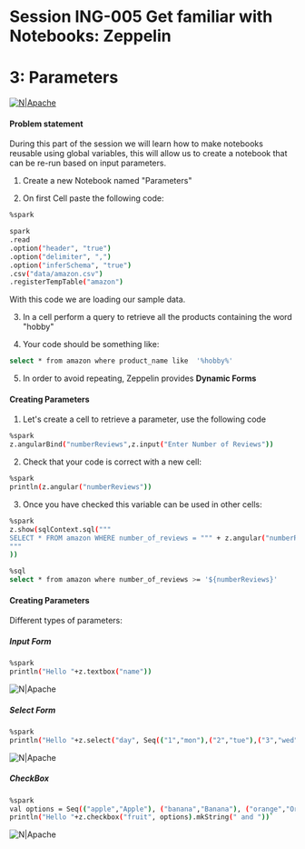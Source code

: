 # Session ING-005 Get familiar with Notebooks: Zeppelin
# 3: Parameters

[![N|Apache](https://www.nobleprog.es/sites/hitrahr/files/category_images/height100_scale/apache_zeppelin_training.png?t=0b7d8a8e)](https://zeppelin.apache.org/)

#### Problem statement

During this part of the session we will learn how to make notebooks reusable using global variables, this will allow us to create a notebook that can be re-run based on input parameters.

1) Create a new Notebook named "Parameters"

2) On first Cell paste the following code:

```bash
%spark 

spark
.read
.option("header", "true")
.option("delimiter", ",")
.option("inferSchema", "true")
.csv("data/amazon.csv")
.registerTempTable("amazon")
```

With this code we are loading our sample data.

3) In a cell perform a query to retrieve all the products containing the word "hobby"

4) Your code should be something like:

```bash
select * from amazon where product_name like  '%hobby%'
```
5) In order to avoid repeating, Zeppelin provides **Dynamic Forms**

#### Creating Parameters

1) Let's create a cell to retrieve a parameter, use the following code

```bash
%spark
z.angularBind("numberReviews",z.input("Enter Number of Reviews"))
```
 2) Check that your code is correct with a new cell:
```bash
%spark
println(z.angular("numberReviews"))
```
3) Once you have checked this variable can be used in other cells:
```bash
%spark
z.show(sqlContext.sql("""
SELECT * FROM amazon WHERE number_of_reviews = """ + z.angular("numberReviews") + """
"""
))
```


```bash
%sql
select * from amazon where number_of_reviews >= '${numberReviews}'
```
#### Creating Parameters

Different types of parameters:

##### Input Form
```bash
%spark
println("Hello "+z.textbox("name"))
```

![N|Apache](https://zeppelin.apache.org/docs/0.8.2/assets/themes/zeppelin/img/screenshots/form_input_prog.png)

##### Select Form
```bash
%spark
println("Hello "+z.select("day", Seq(("1","mon"),("2","tue"),("3","wed"),("4","thurs"),("5","fri"),("6","sat"),("7","sun"))))
```

![N|Apache](https://zeppelin.apache.org/docs/0.8.2/assets/themes/zeppelin/img/screenshots/form_select_prog.png)

##### CheckBox 
```bash
%spark
val options = Seq(("apple","Apple"), ("banana","Banana"), ("orange","Orange"))
println("Hello "+z.checkbox("fruit", options).mkString(" and "))`
```

![N|Apache](https://zeppelin.apache.org/docs/0.8.2/assets/themes/zeppelin/img/screenshots/form_checkbox_prog.png)